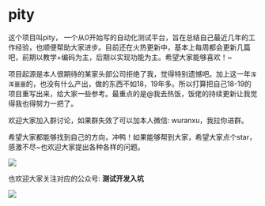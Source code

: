 # pity

  这个项目叫pity， 一个从0开始写的自动化测试平台，旨在总结自己最近几年的工作经验，也顺便帮助大家进步。目前还在火热更新中，基本上每周都会更新几篇吧，前期以教学+编码为主，后期以实现功能为主。希望大家能够喜欢！~

  项目起源是本人很期待的某家头部公司拒绝了我，觉得特别遗憾吧。加上这一年`浑浑噩噩`的，也没有什么产出，做的东西不如18，19年多。所以打算把自己18-19的项目重写出来，给大家一些参考。最重点的是@我去热饭，饭佬的持续更新让我觉得我也得努力一把了。

  欢迎大家加入群讨论，如果群失效了可以加本人微信: wuranxu，我拉你进群。

  希望大家都能够找到自己的方向，冲鸭！如果能够帮到大家，希望大家点个star，感激不尽~也欢迎大家提出各种各样的问题。

![](https://gitee.com/woodywrx/picture/raw/master/2021-3-10/1615390483947-image.png)

  也欢迎大家关注对应的公众号: **测试开发入坑**
  
![](https://gitee.com/woodywrx/picture/raw/master/2021-3-10/1615390951439-image.png)

